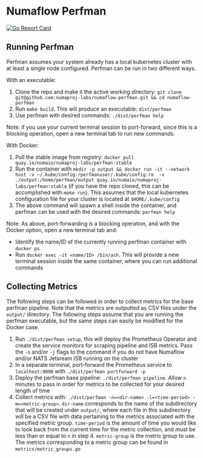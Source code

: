 # Numaflow Perfman

[![Go Report Card](https://goreportcard.com/badge/github.com/numaproj-labs/numaflow-perfman)](https://goreportcard.com/report/github.com/numaproj-labs/numaflow-perfman)

## Running Perfman 

Perfman assumes your system already has a local kubernetes cluster with at least a single node configured. Perfman can be
run in two different ways. 

With an executable:
1. Clone the repo and make it the active working directory: `git clone git@github.com:numaproj-labs/numaflow-perfman.git && cd numaflow-perfman`
2. Run `make build`. This will produce an executable: `dist/perfman`
3. Use perfman with desired commands: `./dist/perfman help`

Note: if you use your current terminal session to port-forward, since this is a blocking operation, open a new 
terminal tab to run new commands.

With Docker:
1. Pull the stable image from registry: `docker pull quay.io/numaio/numaproj-labs/perfman:stable`
2. Run the container with `mkdir -p output && docker run -it --network host -v ~/.kube/config:/perfmanuser/.kube/config:ro 
-v ./output:/home/perfman/output quay.io/numaio/numaproj-labs/perfman:stable` (if you have the repo cloned, this can be
accomplished with `make run`). This assumes that the local kubernetes configuration file for your cluster is located at
`$HOME/.kube/config`
3. The above command will spawn a shell inside the container, and perfman can be used with the desired commands:
`perfman help`

Note: As above, port-forwarding is a blocking operation, and with the Docker option, open a new terminal tab and:
- Identify the name/ID of the currently running perfman container with `docker ps`
- Run `docker exec -it <name/ID> /bin/ash`. This will provide a new terminal session inside the same container, 
where you can run additional commands

## Collecting Metrics

The following steps can be followed in order to collect metrics for the base perfman pipeline. Note that the metrics
are outputted as CSV files under the `output/` directory. The following steps assume that you are running the perfman
executable, but the same steps can easily be modified for the Docker case.

1. Run `./dist/perfman setup`, this will deploy the Prometheus Operator and create the service monitors for scraping 
pipeline and ISB metrics. Pass the `-n` and/or `-j` flags to the command if you do not have Numaflow and/or 
NATS Jetsream ISB running on the cluster
2. In a separate terminal, port-forward the Prometheus service to `localhost:9090` with `./dist/perfman portforward -p`
3. Deploy the perfman base pipeline: `./dist/perfman pipeline`. Allow `n` minutes to pass in order for metrics to be
collected for your desired length of time
4. Collect metrics with: `./dist/perfman -n=<dir-name> -l=<time-period> -m=<metric-group>`. `dir-name`
corresponds to the name of the subdirectory that will be created under `output/`, where each file in this subdirectory
will be a CSV file with data pertaining to the metrics associated with the specified metric group. `time-period` is
the amount of time you would like to look back from the current time for the metric collection, and must be less than or
equal to `n` in step 4. `metric-group` is the metric group to use. The metrics corresponding to a
metric group can be found in `metrics/metric_groups.go`
